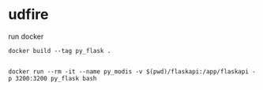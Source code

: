 # udfire

run docker
```
docker build --tag py_flask .


docker run --rm -it --name py_modis -v $(pwd)/flaskapi:/app/flaskapi -p 3200:3200 py_flask bash

```

